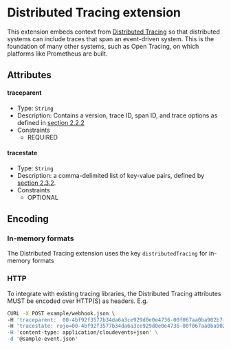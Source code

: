 # Distributed Tracing extension

This extension embeds context from 
[Distributed Tracing](https://w3c.github.io/distributed-tracing/report-trace-context.html)
so that distributed systems can include traces that span an event-driven system.
This is the foundation of many other systems, such as Open Tracing, on which
platforms like Prometheus are built.

## Attributes
#### traceparent
* Type: `String`
* Description: Contains a version, trace ID, span ID, and trace options as defined in
  [section 2.2.2](https://w3c.github.io/distributed-tracing/report-trace-context.html#field-value)
* Constraints
  * REQUIRED

#### tracestate
* Type: `String`
* Description: a comma-delimited list of key-value pairs, defined by
  [section 2.3.2](https://w3c.github.io/distributed-tracing/report-trace-context.html#header-value).
* Constraints
  * OPTIONAL
    
## Encoding

### In-memory formats
The Distributed Tracing extension uses the key `distributedTracing` for in-memory formats

### HTTP

To integrate with existing tracing libraries, the Distributed Tracing attributes MUST
be encoded over HTTP(S) as headers. E.g.

```bash
CURL -X POST example/webhook.json \
-H 'traceparent:  00-4bf92f3577b34da6a3ce929d0e0e4736-00f067aa0ba902b7-01' \
-H 'tracestate: rojo=00-4bf92f3577b34da6a3ce929d0e0e4736-00f067aa0ba902b7-01,congo=lZWRzIHRoNhcm5hbCBwbGVhc3VyZS4=` \
-H 'content-type: application/cloudevents+json' \
-d '@sample-event.json'
```
